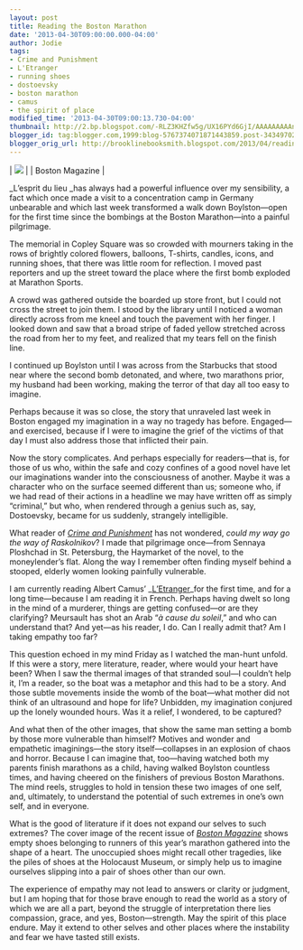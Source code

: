 ```yaml
---
layout: post
title: Reading the Boston Marathon
date: '2013-04-30T09:00:00.000-04:00'
author: Jodie
tags:
- Crime and Punishment
- L'Etranger
- running shoes
- dostoevsky
- boston marathon
- camus
- the spirit of place
modified_time: '2013-04-30T09:00:13.730-04:00'
thumbnail: http://2.bp.blogspot.com/-RLZ3KHZfw5g/UX16PYd6GjI/AAAAAAAAAnE/vzJSQaQNi1M/s72-c/images+(2).jpg
blogger_id: tag:blogger.com,1999:blog-5767374071871443859.post-3434970295894927396
blogger_orig_url: http://brooklinebooksmith.blogspot.com/2013/04/reading-boston-marathon_30.html
---
```

| [![](http://2.bp.blogspot.com/-RLZ3KHZfw5g/UX16PYd6GjI/AAAAAAAAAnE/vzJSQaQNi1M/s1600/images+(2).jpg)](http://www.bostonmagazine.com/news/blog/2013/04/25/behind-our-may-boston-marathon-cover/) |
| Boston Magazine |

_L’esprit du lieu _has always had a powerful influence over my sensibility, a fact which once made a visit to a concentration camp in Germany unbearable and which last week transformed a walk down Boylston—open for the first time since the bombings at the Boston Marathon—into a painful pilgrimage.

The memorial in Copley Square was so crowded with mourners taking in the rows of brightly colored flowers, balloons, T-shirts, candles, icons, and running shoes, that there was little room for reflection. I moved past reporters and up the street toward the place where the first bomb exploded at Marathon Sports.

A crowd was gathered outside the boarded up store front, but I could not cross the street to join them. I stood by the library until I noticed a woman directly across from me kneel and touch the pavement with her finger. I looked down and saw that a broad stripe of faded yellow stretched across the road from her to my feet, and realized that my tears fell on the finish line.

I continued up Boylston until I was across from the Starbucks that stood near where the second bomb detonated, and where, two marathons prior, my husband had been working, making the terror of that day all too easy to imagine.

Perhaps because it was so close, the story that unraveled last week in Boston engaged my imagination in a way no tragedy has before. Engaged—and exercised, because if I were to imagine the grief of the victims of that day I must also address those that inflicted their pain.

Now the story complicates. And perhaps especially for readers—that is, for those of us who, within the safe and cozy confines of a good novel have let our imaginations wander into the consciousness of another. Maybe it was a character who on the surface seemed different than us; someone who, if we had read of their actions in a headline we may have written off as simply “criminal,” but who, when rendered through a genius such as, say, Dostoevsky, became for us suddenly, strangely intelligible.

What reader of _[Crime and Punishment](http://www.brooklinebooksmith-shop.com/book/9780679734505)_ has not wondered, _could my way go the way of Raskolnikov_? I made that pilgrimage once—from Sennaya Ploshchad in St. Petersburg, the Haymarket of the novel, to the moneylender’s flat. Along the way I remember often finding myself behind a stooped, elderly women looking painfully vulnerable.

I am currently reading Albert Camus’ _[L’Etranger](http://www.brooklinebooksmith-shop.com/book/9780679720201)_for the first time, and for a long time—because I am reading it in French. Perhaps having dwelt so long in the mind of a murderer, things are getting confused—or are they clarifying? Meursault has shot an Arab “_à cause du soleil_,” and who can understand that? And yet—as his reader, I do. Can I really admit that? Am I taking empathy too far?

This question echoed in my mind Friday as I watched the man-hunt unfold. If this were a story, mere literature, reader, where would your heart have been? When I saw the thermal images of that stranded soul—I couldn’t help it, I’m a reader, so the boat was a metaphor and this had to be a story. And those subtle movements inside the womb of the boat—what mother did not think of an ultrasound and hope for life? Unbidden, my imagination conjured up the lonely wounded hours. Was it a relief, I wondered, to be captured?

And what then of the other images, that show the same man setting a bomb by those more vulnerable than himself? Motives and wonder and empathetic imaginings—the story itself—collapses in an explosion of chaos and horror. Because I can imagine that, too—having watched both my parents finish marathons as a child, having walked Boylston countless times, and having cheered on the finishers of previous Boston Marathons. The mind reels, struggles to hold in tension these two images of one self, and, ultimately, to understand the potential of such extremes in one’s own self, and in everyone.

What is the good of literature if it does not expand our selves to such extremes? The cover image of the recent issue of _[Boston Magazine](http://www.bostonmagazine.com/news/blog/2013/04/25/behind-our-may-boston-marathon-cover/)_ shows empty shoes belonging to runners of this year’s marathon gathered into the shape of a heart. The unoccupied shoes might recall other tragedies, like the piles of shoes at the Holocaust Museum, or simply help us to imagine ourselves slipping into a pair of shoes other than our own.

The experience of empathy may not lead to answers or clarity or judgment, but I am hoping that for those brave enough to read the world as a story of which we are all a part, beyond the struggle of interpretation there lies compassion, grace, and yes, Boston—strength. May the spirit of this place endure. May it extend to other selves and other places where the instability and fear we have tasted still exists.
